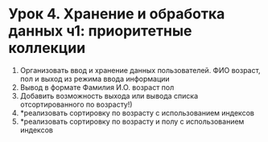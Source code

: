 # Урок 4. Хранение и обработка данных ч1: приоритетные коллекции

1. Организовать ввод и хранение данных пользователей. ФИО возраст, пол и выход из режима ввода информации
2. Вывод в формате Фамилия И.О. возраст пол
3. Добавить возможность выхода или вывода списка отсортированного по возрасту!)
4. *реализовать сортировку по возрасту с использованием индексов
5. *реализовать сортировку по возрасту и полу с использованием индексов

